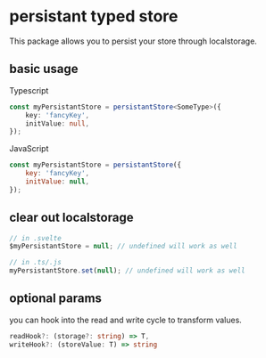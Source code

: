 # persistant typed store
This package allows you to persist your store through localstorage.

## basic usage
Typescript
```typescript
const myPersistantStore = persistantStore<SomeType>({
    key: 'fancyKey',
    initValue: null,
});
```

JavaScript
```javascript
const myPersistantStore = persistantStore({
    key: 'fancyKey',
    initValue: null,
});
```

## clear out localstorage
```javascript
// in .svelte
$myPersistantStore = null; // undefined will work as well

// in .ts/.js
myPersistantStore.set(null); // undefined will work as well
```

## optional params
you can hook into the read and write cycle to transform values.
```typescript
readHook?: (storage?: string) => T,
writeHook?: (storeValue: T) => string
```

